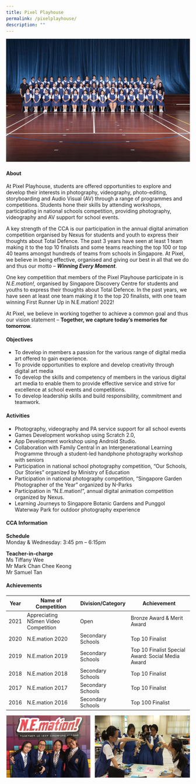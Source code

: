 ```yaml
---
title: Pixel Playhouse
permalink: /pixelplayhouse/
description: ""
---
```

![](/images/CCA/2023/pixel%20playhouse.jpg)

#### **About**


At Pixel Playhouse, students are offered opportunities to explore and develop their interests in photography, videography, photo-editing, storyboarding and Audio Visual (AV) through a range of programmes and competitions. Students hone their skills by attending workshops, participating in national schools competition, providing photography, videography and AV support for school events.

A key strength of the CCA is our participation in the annual digital animation competition organised by Nexus for students and youth to express their thoughts about Total Defence. The past 3 years have seen at least 1 team making it to the top 10 finalists and some teams reaching the top 100 or top 40 teams amongst hundreds of teams from schools in Singapore.
At Pixel, we believe in being effective, organised and giving our best in all that we do and thus our motto –&nbsp;**_Winning Every Moment_**.

One key competition that members of the Pixel Playhouse participate in is *N.E.mation!,* organised by Singapore Discovery Centre for students and youths to express their thoughts about Total Defence. In the past years, we have seen at least one team making it to the top 20 finalists, with one team winning First Runner Up in N.E.mation! 2022!

At Pixel, we believe in working together to achieve a common goal and thus our vision statement – **Together, we capture today’s memories for tomorrow.**



#### **Objectives**


*   To develop in members a passion for the various range of digital media art offered to gain experience.
*   To provide opportunities to explore and develop creativity through digital art media
*   To develop the skills and competency of members in the various digital art media to enable them to provide effective service and strive for excellence at school events and competitions.
*   To develop leadership skills and build responsibility, commitment and teamwork.

#### **Activities**


*   Photography, videography and PA service support for all school events
*   Games Development workshop using Scratch 2.0,
*   App Development workshop using Android Studio.
*   Collaboration with Family Central in an Intergenerational Learning Programme through a student-led handphone photography workshop with seniors
*   Participation in national school photography competition, “Our Schools, Our Stories” organized by Ministry of Education
*   Participation in national photography competition, “Singapore Garden Photographer of the Year” organized by N-Parks
*   Participation in “N.E.mation!”, annual digital animation competition organized by Nexus.
*   Learning Journeys to Singapore Botanic Gardens and Punggol Waterway Park for outdoor photography experience

#### **CCA Information**

**Schedule**        
<br>Monday &amp; Wednesday: 3:45 pm – 6:15pm<br>

**Teacher-in-charge**
<br>Ms Tiffany Wee<br> Mr Mark Chan Chee Keong<br>Mr Samuel Tan<br>

#### **Achievements**


| Year  | Name of Competition                   | Division/Category | Achievement                                       |
|-------|---------------------------------------|-------------------|---------------------------------------------------|
|  2021 |  Appreciating NSmen Video Competition | Open              | Bronze Award &amp; Merit Award                        |
| 2020  | N.E.mation 2020                       | Secondary Schools | Top 10 Finalist                                   |
| 2019  | N.E.mation 2019                       | Secondary Schools | Top 10 Finalist Special Award: Social Media Award |
| 2018  | N.E.mation 2018                       | Secondary Schools | Top 10 Finalist                                   |
| 2017  | N.E.mation 2017                       | Secondary Schools | Top 10 Finalist                                   |
| 2016  | N.E.mation 2016                       | Secondary Schools | Top 100 Finalist                                  |
  

![](/images/CCA/Clubs%20and%20Societies/Pixel%20Playhouse/P2.png)